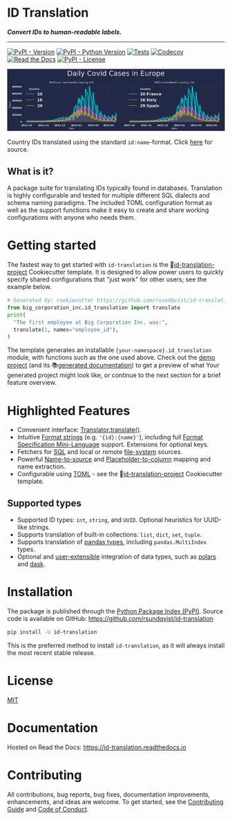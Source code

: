 # ID Translation <!-- omit in toc -->
**_Convert IDs to human-readable labels._**

-----------------

[![PyPI - Version](https://img.shields.io/pypi/v/id-translation.svg)](https://pypi.python.org/pypi/id-translation)
[![PyPI - Python Version](https://img.shields.io/pypi/pyversions/id-translation.svg)](https://pypi.python.org/pypi/id-translation)
[![Tests](https://github.com/rsundqvist/id-translation/workflows/tests/badge.svg)](https://github.com/rsundqvist/id-translation/actions?workflow=tests)
[![Codecov](https://codecov.io/gh/rsundqvist/id-translation/branch/master/graph/badge.svg)](https://codecov.io/gh/rsundqvist/id-translation)
[![Read the Docs](https://readthedocs.org/projects/id-translation/badge/)](https://id-translation.readthedocs.io/)
[![PyPI - License](https://img.shields.io/pypi/l/id-translation.svg)](https://pypi.python.org/pypi/id-translation)

<div align="center">
  <img src="https://github.com/rsundqvist/id-translation/raw/master/docs/_images/covid-europe-mplcyberpunk-theme.png"><br>
</div>

Country IDs translated using the standard `id:name`-format. Click [here][ecdc] for source.

[ecdc]: https://www.ecdc.europa.eu/en/publications-data/download-todays-data-geographic-distribution-covid-19-cases-worldwide

## What is it?
A package suite for translating IDs typically found in databases. Translation is highly configurable and tested for 
multiple different SQL dialects and schema naming paradigms. The included TOML configuration format as well as the
support functions make it easy to create and share working configurations with anyone who needs them.

# Getting started
The fastest way to get started with `id-translation` is the 🍪[id-translation-project] Cookiecutter template. It is
designed to allow power users to quickly specify shared configurations that "just work" for other users; see the example
below.

```python
# Generated by: cookiecutter https://github.com/rsundqvist/id-translation-project.git
from big_corporation_inc.id_translation import translate
print(
  "The first employee at Big Corporation Inc. was:", 
  translate(1, names="employee_id"),
)
```

The template generates an installable `{your-namespace}.id_translation` module, with functions such as the one used 
above. Check out the [demo project](https://github.com/rsundqvist/id-translation-project/tree/master/demo/bci-id-translation)
(and its 📚[generated documentation](https://rsundqvist.github.io/id-translation-project/)) to get a preview of what Your
generated project might look like, or continue to the next section for a brief feature overview.

[id-translation-project]: https://github.com/rsundqvist/id-translation-project/

# Highlighted Features
- Convenient interface: [Translator.translate()].
- Intuitive [Format strings] (e.g. `'{id}:{name}'`), including full
  [Format Specification Mini-Language] support. Extensions for optional keys.
- Fetchers for [SQL] and local or remote [file-system] sources.
- Powerful [Name-to-source] and [Placeholder-to-column] mapping and name extraction.
- Configurable using [TOML] - see the 🍪[id-translation-project] Cookiecutter template.

[Format strings]: https://id-translation.readthedocs.io/en/stable/api/id_translation.offline.html#id_translation.offline.Format
[Format Specification Mini-Language]: https://docs.python.org/3/library/string.html#formatspec
[SQL]: https://id-translation.readthedocs.io/en/stable/api/id_translation.fetching.html#id_translation.fetching.SqlFetcher
[file-system]: https://id-translation.readthedocs.io/en/stable/api/id_translation.fetching.html#id_translation.fetching.PandasFetcher
[Name-to-source]: https://id-translation.readthedocs.io/en/stable/documentation/translation-primer.html#name-to-source-mapping
[Placeholder-to-column]: https://id-translation.readthedocs.io/en/stable/documentation/translation-primer.html#placeholder-mapping
[TOML]: https://id-translation.readthedocs.io/en/stable/documentation/translator-config.html
[cached instances]: https://id-translation.readthedocs.io/en/stable/api/id_translation.Translator.load_persistent_instance.html
[Translator.translate()]: https://id-translation.readthedocs.io/en/stable/api/id_translation.Translator.translate.html

## Supported types
- Supported ID types: `int`, `string`, and `UUID`. Optional heuristics for UUID-like strings.
- Supports translation of built-in collections: `list`, `dict`, `set`, `tuple`.
- Supports translation of [pandas types][pandas-translation], including `pandas.MultiIndex` types.
- Optional and [user-extensible] integration of data types, such as [polars] and [dask].

[pandas-translation]: https://id-translation.readthedocs.io/en/stable/documentation/examples/notebooks/cookbook/pandas-index.html
[user-extensible]: https://id-translation.readthedocs.io/en/stable/api/id_translation.dio.html#user-defined-integrations
[polars]: https://id-translation.readthedocs.io/en/stable/api/id_translation.dio.integration.polars.html
[dask]: https://id-translation.readthedocs.io/en/stable/api/id_translation.dio.integration.dask.html

# Installation
The package is published through the [Python Package Index (PyPI)]. Source code
is available on GitHub: https://github.com/rsundqvist/id-translation

```sh
pip install -U id-translation
```

This is the preferred method to install `id-translation`, as it will always install the
most recent stable release.

# License
[MIT](LICENSE.md)

# Documentation
Hosted on Read the Docs: https://id-translation.readthedocs.io

# Contributing

All contributions, bug reports, bug fixes, documentation improvements, enhancements, and ideas are welcome. To get 
started, see the [Contributing Guide](CONTRIBUTING.md) and [Code of Conduct](CODE_OF_CONDUCT.md).

[Python Package Index (PyPI)]: https://pypi.org/project/id-translation
